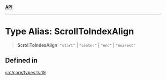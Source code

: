 [**API**](../../API.md)

***

# Type Alias: ScrollToIndexAlign

> **ScrollToIndexAlign**: `"start"` \| `"center"` \| `"end"` \| `"nearest"`

## Defined in

[src/core/types.ts:19](https://github.com/inokawa/virtua/blob/07a9bf9ed8118e1336c76ca2d56bbd6662d2b6ba/src/core/types.ts#L19)
